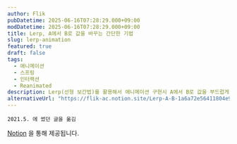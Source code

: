 ```yaml
---
author: Flik
pubDatetime: 2025-06-16T07:28:29.000+09:00
modDatetime: 2025-06-16T07:28:29.000+09:00
title: Lerp, A에서 B로 값을 바꾸는 간단한 기법
slug: lerp-animation
featured: true
draft: false
tags:
  - 애니메이션
  - 스프링
  - 인터랙션
  - Reanimated
description: Lerp(선형 보간법)를 활용해서 애니메이션 구현시 A에서 B로 값을 부드럽게 변경하는 방법을 소개합니다.
alternativeUrl: "https://flik-ac.notion.site/Lerp-A-B-1a6a72e56411804e93d4d97fa919385c?source=copy_link"
---
```


```
2021.5. 에 썼던 글을 옮김
```

[Notion](https://flik-ac.notion.site/Lerp-A-B-1a6a72e56411804e93d4d97fa919385c?source=copy_link) 을 통해 제공됩니다.
